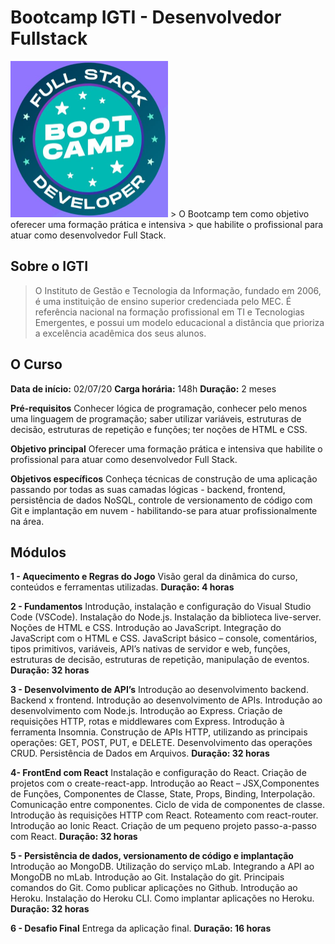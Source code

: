 # Bootcamp IGTI - Desenvolvedor Fullstack
<img src="logo.jpg" width="252" height="250">
> O Bootcamp tem como objetivo oferecer uma formação prática e intensiva
> que habilite o profissional para atuar como desenvolvedor Full Stack.

## Sobre o IGTI

> O Instituto de Gestão e Tecnologia da Informação, fundado em 2006, é
> uma instituição de ensino superior credenciada pelo MEC. É referência
> nacional na formação profissional em TI e Tecnologias Emergentes, e
> possui um modelo educacional a distância que prioriza a excelência
> acadêmica dos seus alunos.

## O Curso
**Data de início:** 02/07/20
**Carga horária:** 148h
**Duração:** 2 meses

**Pré-requisitos**
Conhecer lógica de programação, conhecer pelo menos uma linguagem de programação; saber utilizar variáveis, estruturas de decisão, estruturas de repetição e funções; ter noções de HTML e CSS.

**Objetivo principal**
Oferecer uma formação prática e intensiva que habilite o profissional para atuar como desenvolvedor Full Stack.

**Objetivos específicos**
Conheça técnicas de construção de uma aplicação passando por todas as suas camadas lógicas - backend, frontend, persistência de dados NoSQL, controle de versionamento de código com Git e implantação em nuvem - habilitando-se para atuar profissionalmente na área.

## Módulos
**1 - Aquecimento e Regras do Jogo**
Visão geral da dinâmica do curso, conteúdos e ferramentas utilizadas.
**Duração: 4 horas**

**2 - Fundamentos**
Introdução, instalação e configuração do Visual Studio Code (VSCode). Instalação do Node.js. Instalação da biblioteca live-server. Noções de HTML e CSS. Introdução ao JavaScript. Integração do JavaScript com o HTML e CSS. JavaScript básico – console, comentários, tipos primitivos, variáveis, API’s nativas de servidor e web, funções, estruturas de decisão, estruturas de repetição, manipulação de eventos.
**Duração: 32 horas**

**3 - Desenvolvimento de API’s**
Introdução ao desenvolvimento backend. Backend x frontend. Introdução ao desenvolvimento de APIs. Introdução ao desenvolvimento com Node.js. Introdução ao Express. Criação de requisições HTTP, rotas e middlewares com Express. Introdução à ferramenta Insomnia. Construção de APIs HTTP, utilizando as principais operações: GET, POST, PUT, e DELETE. Desenvolvimento das operações CRUD. Persistência de Dados em Arquivos.
**Duração: 32 horas**

**4- FrontEnd com React**
Instalação e configuração do React. Criação de projetos com o create-react-app. Introdução ao React – JSX,Componentes de Funções, Componentes de Classe, State, Props, Binding, Interpolação. Comunicação entre componentes. Ciclo de vida de componentes de classe. Introdução às requisições HTTP com React. Roteamento com react-router. Introdução ao Ionic React. Criação de um pequeno projeto passo-a-passo com React.
**Duração: 32 horas**

**5 - Persistência de dados, versionamento de código e implantação**
Introdução ao MongoDB. Utilização do serviço mLab. Integrando a API ao MongoDB no mLab. Introdução ao Git. Instalação do git. Principais comandos do Git. Como publicar aplicações no Github. Introdução ao Heroku. Instalação do Heroku CLI. Como implantar aplicações no Heroku.
**Duração: 32 horas**

**6 - Desafio Final**
Entrega da aplicação final.
**Duração: 16 horas**